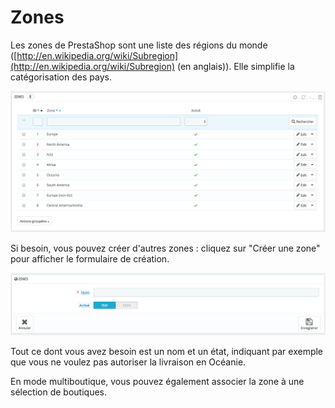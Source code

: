 # Zones

Les zones de PrestaShop sont une liste des régions du monde \([http://en.wikipedia.org/wiki/Subregion](http://en.wikipedia.org/wiki/Subregion) \(en anglais\)\). Elle simplifie la catégorisation des pays.

![](../../../../.gitbook/assets/52298338.png)

Si besoin, vous pouvez créer d'autres zones : cliquez sur "Créer une zone" pour afficher le formulaire de création.

![](../../../../.gitbook/assets/52298339.png)

Tout ce dont vous avez besoin est un nom et un état, indiquant par exemple que vous ne voulez pas autoriser la livraison en Océanie.

  
En mode multiboutique, vous pouvez également associer la zone à une sélection de boutiques.

